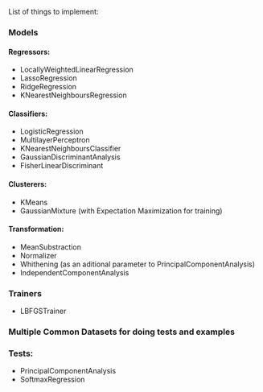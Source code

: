 List of things to implement:

### Models
#### Regressors:
- LocallyWeightedLinearRegression
- LassoRegression
- RidgeRegression
- KNearestNeighboursRegression

#### Classifiers:
- LogisticRegression
- MultilayerPerceptron
- KNearestNeighboursClassifier
- GaussianDiscriminantAnalysis
- FisherLinearDiscriminant

#### Clusterers:
- KMeans
- GaussianMixture (with Expectation Maximization for training)

#### Transformation:
- MeanSubstraction
- Normalizer
- Whithening (as an aditional parameter to PrincipalComponentAnalysis)
- IndependentComponentAnalysis

### Trainers
- LBFGSTrainer

### Multiple Common Datasets for doing tests and examples

### Tests:
- PrincipalComponentAnalysis
- SoftmaxRegression